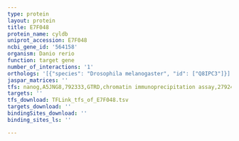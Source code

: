 ```yaml
---
type: protein
layout: protein
title: E7F048
protein_name: cyldb
uniprot_accession: E7F048
ncbi_gene_id: '564158'
organism: Danio rerio
function: target gene
number_of_interactions: '1'
orthologs: '[{"species": "Drosophila melanogaster", "id": ["Q8IPC3"]}]'
jaspar_matrices: ''
tfs: nanog,A5JNG8,792333,GTRD,chromatin immunoprecipitation assay,27924024%5Buid%5D,No
targets: ''
tfs_download: TFLink_tfs_of_E7F048.tsv
targets_download: ''
bindingSites_download: ''
binding_sites_ls: ''

---
```


